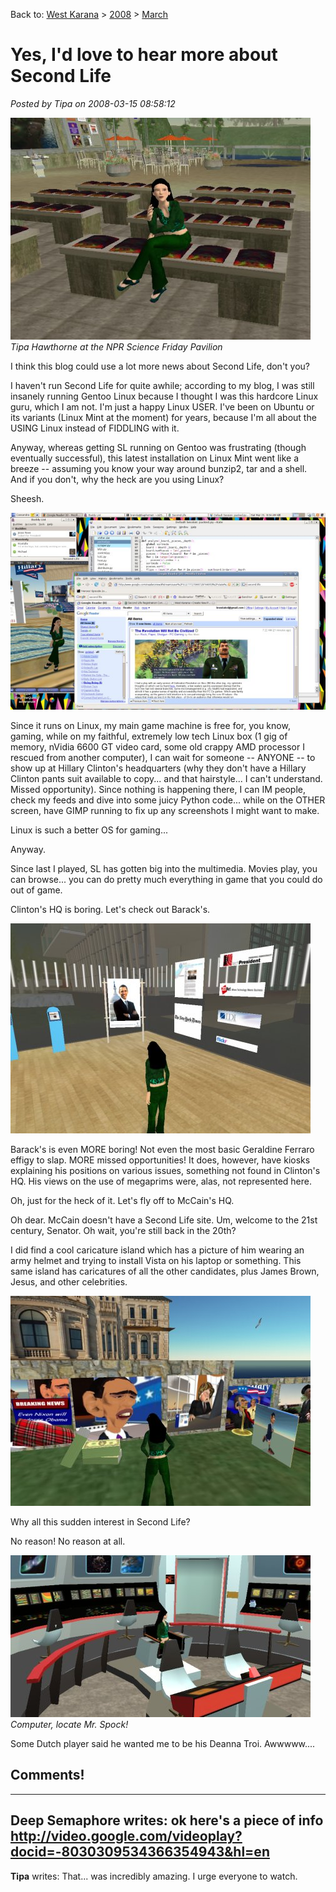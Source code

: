 Back to: [West Karana](/posts/westkarana.md) > [2008](/posts/2008/westkarana.md) > [March](./westkarana.md)
# Yes, I'd love to hear more about Second Life

*Posted by Tipa on 2008-03-15 08:58:12*

![slnpr.jpg](../../../uploads/2008/03/slnpr.jpg)  
*Tipa Hawthorne at the NPR Science Friday Pavilion*

I think this blog could use a lot more news about Second Life, don't you?

I haven't run Second Life for quite awhile; according to my blog, I was still insanely running Gentoo Linux because I thought I was this hardcore Linux guru, which I am not. I'm just a happy Linux USER. I've been on Ubuntu or its variants (Linux Mint at the moment) for years, because I'm all about the USING Linux instead of FIDDLING with it.

Anyway, whereas getting SL running on Gentoo was frustrating (though eventually successful), this latest installation on Linux Mint went like a breeze -- assuming you know your way around bunzip2, tar and a shell. And if you don't, why the heck are you using Linux?

Sheesh.

![clutter.jpg](../../../uploads/2008/03/clutter.jpg)

Since it runs on Linux, my main game machine is free for, you know, gaming, while on my faithful, extremely low tech Linux box (1 gig of memory, nVidia 6600 GT video card, some old crappy AMD processor I rescued from another computer), I can wait for someone -- ANYONE -- to show up at Hillary Clinton's headquarters (why they don't have a Hillary Clinton pants suit available to copy... and that hairstyle... I can't understand. Missed opportunity). Since nothing is happening there, I can IM people, check my feeds and dive into some juicy Python code... while on the OTHER screen, have GIMP running to fix up any screenshots I might want to make.

Linux is such a better OS for gaming...

Anyway.

Since last I played, SL has gotten big into the multimedia. Movies play, you can browse... you can do pretty much everything in game that you could do out of game.

Clinton's HQ is boring. Let's check out Barack's.

![obama.jpg](../../../uploads/2008/03/obama.jpg)

Barack's is even MORE boring! Not even the most basic Geraldine Ferraro effigy to slap. MORE missed opportunities! It does, however, have kiosks explaining his positions on various issues, something not found in Clinton's HQ. His views on the use of megaprims were, alas, not represented here.

Oh, just for the heck of it. Let's fly off to McCain's HQ.

Oh dear. McCain doesn't have a Second Life site. Um, welcome to the 21st century, Senator. Oh wait, you're still back in the 20th?

I did find a cool caricature island which has a picture of him wearing an army helmet and trying to install Vista on his laptop or something. This same island has caricatures of all the other candidates, plus James Brown, Jesus, and other celebrities.

![caricatures.jpg](../../../uploads/2008/03/caricatures.jpg)

Why all this sudden interest in Second Life?

No reason! No reason at all.

![trek.jpg](../../../uploads/2008/03/trek.jpg)  
*Computer, locate Mr. Spock!*

Some Dutch player said he wanted me to be his Deanna Troi. Awwwww....



## Comments!
---
**Deep Semaphore** writes: ok here's a piece of info
http://video.google.com/videoplay?docid=-8030309534366354943&hl=en
---
**Tipa** writes: That... was incredibly amazing. I urge everyone to watch.
